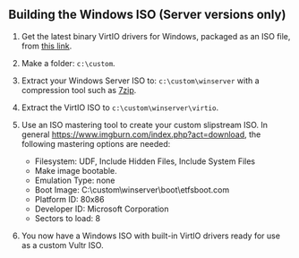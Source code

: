 ## Building the Windows ISO (Server versions only)

1. Get the latest binary VirtIO drivers for Windows, packaged as an ISO file, from [this link](https://fedorapeople.org/groups/virt/virtio-win/direct-downloads/stable-virtio/virtio-win.iso).

2. Make a folder: `c:\custom`.

3. Extract your Windows Server ISO to: `c:\custom\winserver` with a compression tool such as [7zip](http://www.7-zip.org/).

4. Extract the VirtIO ISO to `c:\custom\winserver\virtio`.

5. Use an ISO mastering tool to create your custom slipstream ISO. In general https://www.imgburn.com/index.php?act=download, the following mastering options are needed:
    - Filesystem: UDF, Include Hidden Files, Include System Files
    - Make image bootable.
    - Emulation Type: none
    - Boot Image: C:\custom\winserver\boot\etfsboot.com
    - Platform ID: 80x86
    - Developer ID: Microsoft Corporation
    - Sectors to load: 8

6. You now have a Windows ISO with built-in VirtIO drivers ready for use as a custom Vultr ISO.
